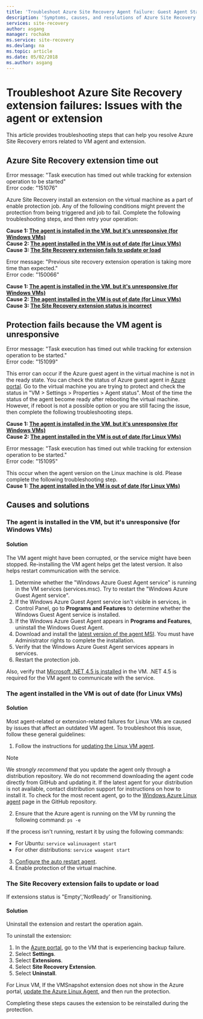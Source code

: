 ```yaml
---
title: 'Troubleshoot Azure Site Recovery Agent failure: Guest Agent Status Unavailable | Microsoft Docs'
description: 'Symptoms, causes, and resolutions of Azure Site Recovery failures related to agent and extension'
services: site-recovery
author: asgang
manager: rochakm
ms.service: site-recovery
ms.devlang: na
ms.topic: article
ms.date: 05/02/2018
ms.author: asgang
---
```


# Troubleshoot Azure Site Recovery extension failures: Issues with the agent or extension

This article provides troubleshooting steps that can help you resolve Azure Site Recovery  errors related to VM agent and extension.


## Azure Site Recovery extension time out  

Error message: "Task execution has timed out while tracking for extension operation to be started"<br>
Error code: "151076"

 Azure Site Recovery install an extension on the virtual machine as a part of enable protection job. Any of the following conditions might prevent the protection from being triggered and job to fail. Complete the following troubleshooting steps, and then retry your operation:

**Cause 1: [The agent is installed in the VM, but it's unresponsive (for Windows VMs)](#the-agent-installed-in-the-vm-but-unresponsive-for-windows-vms)**    
**Cause 2: [The agent installed in the VM is out of date (for Linux VMs)](#the-agent-installed-in-the-vm-is-out-of-date-for-linux-vms)**  
**Cause 3: [The Site Recovery extension fails to update or load](#the-site-recovery-extension-fails-to-update-or-load)**  

Error message: "Previous site recovery extension operation is taking more time than expected."<br>
Error code: "150066"<br>

**Cause 1: [The agent is installed in the VM, but it's unresponsive (for Windows VMs)](#the-agent-installed-in-the-vm-but-unresponsive-for-windows-vms)**    
**Cause 2: [The agent installed in the VM is out of date (for Linux VMs)](#the-agent-installed-in-the-vm-is-out-of-date-for-linux-vms)**  
**Cause 3: [The Site Recovery extension status is incorrect](#the-site-recovery-extension-fails-to-update-or-load)**  

## Protection fails because the VM agent is unresponsive

Error message: "Task execution has timed out while tracking for extension operation to be started."<br>
Error code: "151099"<br>

This error can occur if the Azure guest agent in the virtual machine is not in the ready state.
You can check the status of Azure guest agent in [Azure portal](https://portal.azure.com/). Go to the virtual machine you are trying to protect and check the status in "VM > Settings > Properties > Agent status". Most of the time the status of the agent become ready after rebooting the virtual machine. However, if reboot is not a possible option or you are still facing the issue, then complete the following troubleshooting steps.

**Cause 1: [The agent is installed in the VM, but it's unresponsive (for Windows VMs)](#the-agent-installed-in-the-vm-but-unresponsive-for-windows-vms)**    
**Cause 2: [The agent installed in the VM is out of date (for Linux VMs)](#the-agent-installed-in-the-vm-is-out-of-date-for-linux-vms)**  


Error message: "Task execution has timed out while tracking for extension operation to be started."<br>
Error code: "151095"<br>

This occur when the agent version on the Linux machine is old. Please complete the following troubleshooting step.<br>
  **Cause 1: [The agent installed in the VM is out of date (for Linux VMs)](#the-agent-installed-in-the-vm-is-out-of-date-for-linux-vms)**  
## Causes and solutions

### <a name="the-agent-installed-in-the-vm-but-unresponsive-for-windows-vms"></a>The agent is installed in the VM, but it's unresponsive (for Windows VMs)

#### Solution
The VM agent might have been corrupted, or the service might have been stopped. Re-installing the VM agent helps get the latest version. It also helps restart communication with the service.

1. Determine whether the "Windows Azure Guest Agent service" is running in the VM services (services.msc). Try to restart the "Windows Azure Guest Agent service".    
2. If the Windows Azure Guest Agent service isn't visible in services, in Control Panel, go to **Programs and Features** to determine whether the Windows Guest Agent service is installed.
4. If the Windows Azure Guest Agent appears in **Programs and Features**, uninstall the Windows Guest Agent.
5. Download and install the [latest version of the agent MSI](http://go.microsoft.com/fwlink/?LinkID=394789&clcid=0x409). You must have Administrator rights to complete the installation.
6. Verify that the Windows Azure Guest Agent services appears in services.
7. Restart the protection job.

Also, verify that [Microsoft .NET 4.5 is installed](https://docs.microsoft.com/dotnet/framework/migration-guide/how-to-determine-which-versions-are-installed) in the VM. .NET 4.5 is required for the VM agent to communicate with the service.

### The agent installed in the VM is out of date (for Linux VMs)

#### Solution
Most agent-related or extension-related failures for Linux VMs are caused by issues that affect an outdated VM agent. To troubleshoot this issue, follow these general guidelines:

1. Follow the instructions for [updating the Linux VM agent](../virtual-machines/linux/update-agent.md).

 > [!NOTE]
 > We *strongly recommend* that you update the agent only through a distribution repository. We do not recommend downloading the agent code directly from GitHub and updating it. If the latest agent for your distribution is not available, contact distribution support for instructions on how to install it. To check for the most recent agent, go to the [Windows Azure Linux agent](https://github.com/Azure/WALinuxAgent/releases) page in the GitHub repository.

2. Ensure that the Azure agent is running on the VM by running the following command: `ps -e`

 If the process isn't running, restart it by using the following commands:

 * For Ubuntu: `service walinuxagent start`
 * For other distributions: `service waagent start`

3. [Configure the auto restart agent](https://github.com/Azure/WALinuxAgent/wiki/Known-Issues#mitigate_agent_crash).
4. Enable protection of the virtual machine.



### The Site Recovery extension fails to update or load
If extensions status is "Empty','NotReady' or Transitioning.

#### Solution

Uninstall the extension and restart the operation again.

To uninstall the extension:

1. In the [Azure portal](https://portal.azure.com/), go to the VM that is experiencing backup failure.
2. Select **Settings**.
3. Select **Extensions**.
4. Select **Site Recovery Extension**.
5. Select **Uninstall**.

For Linux VM, If the VMSnapshot extension does not show in the Azure portal, [update the Azure Linux Agent](../virtual-machines/linux/update-agent.md), and then run the protection. 

Completing these steps causes the extension to be reinstalled during the protection.


